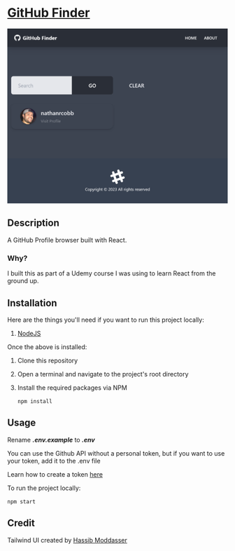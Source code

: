 # [GitHub Finder](https://github-finder-rosy.vercel.app/)

![GitHub Finder Image](assets/images/cover.png)

## Description

A GitHub Profile browser built with React.

### Why?

I built this as part of a Udemy course I was using to learn React from the ground up.

## Installation

Here are the things you'll need if you want to run this project locally:

1. [NodeJS](https://nodejs.org/en/download)

Once the above is installed:

1. Clone this repository
2. Open a terminal and navigate to the project's root directory
3. Install the required packages via NPM

   ```shell
   npm install
   ```

## Usage

Rename **_.env.example_** to **_.env_**

You can use the Github API without a personal token, but if you want to use your token, add it to the .env file

Learn how to create a token [here](https://docs.github.com/en/authentication/keeping-your-account-and-data-secure/creating-a-personal-access-token)

To run the project locally:

```shell
npm start
```

## Credit

Tailwind UI created by [Hassib Moddasser](https://twitter.com/hassibmoddasser)
